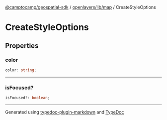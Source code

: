[@camptocamp/geospatial-sdk](../../../../index.md) / [openlayers/lib/map](../index.md) / CreateStyleOptions

# CreateStyleOptions

## Properties

### color

```ts
color: string;
```

***

### isFocused?

```ts
isFocused?: boolean;
```

***

Generated using [typedoc-plugin-markdown](https://www.npmjs.com/package/typedoc-plugin-markdown) and [TypeDoc](https://typedoc.org/)

